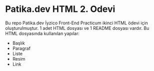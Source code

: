 # Patika.dev HTML 2. Odevi

Bu repo Patika.dev İyzico Front-End Practicum ikinci HTML ödevi için oluşturulmuştur. 1 adet HTML dosyası ve 1 README dosyası vardır. Bu HTML dosyasında kullanılan yapılar:
- Başlık
- Paragraf
- Liste
- Resim
- Link